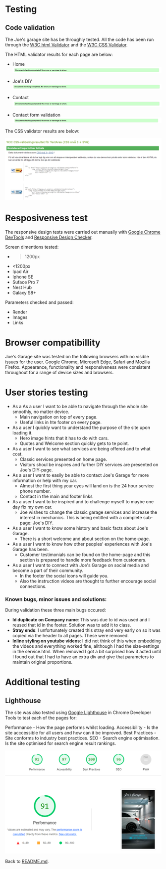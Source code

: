 # Testing

## Code validation

The Joe's garage site has be throughly tested. All the code has been run through the [W3C html Validator](https://validator.w3.org/) and the [W3C CSS Validator](https://jigsaw.w3.org/css-validator/).

The HTML validator results for each page are below:

* Home
![Validatione home](./assets/readme-images/validation%20home.png)

* Joe's DIY
![Validation services](./assets/readme-images/validation%20services.png)

* Contact
![Contact validation](./assets/readme-images/Validation%20contact.png)

* Contact form validation
![Form validation](./assets/readme-images/validation%20form%20confirmation.png)

The CSS validator results are below:

![Css validation](./assets/readme-images/css%20validation.png)

# Resposiveness test
The responsive design tests were carried out manually with [Google Chrome DevTools](https://developer.chrome.com/docs/devtools/) and [Responsive Design Checker](https://responsivedesignchecker.com/).

Screen dimentions tested:
* >1200px
* <1200px
* Ipad Air
* Iphone SE
* Suface Pro 7
* Nest Hub
* Galaxy S8+

Parameters checked and passed:
* Render
* Images
* Links

# Browser compatibillity
Joe's Garage site was tested on the following browsers with no visible issues for the user. Google Chrome, Microsoft Edge, Safari and Mozilla Firefox. Appearance, functionality and responsiveness were consistent throughout for a range of device sizes and browsers.

# User stories testing
* As a As a user I want to be able to navigate through the whole site smoothly, no matter device.
    * Main navigation on top of every page.
    * Useful links in hte footer on every page.
* As a user I quickly want to understand the purpose of the site upon loading it.
    * Hero image hints that it has to do with cars.
    * Quotes and Welcome section quickly gets to te point.
* As a user I want to see what services are being offered and to what cost.
    * Classic services presented on home page.
    * Visitors shoul be inspires and further DIY services are presented on Joe's DIY-page.
* As a user I want to easily be able to contact Joe's Garage for more information or help with my car.
    * Almost the first thing your eyes will land on is the 24 hour service phone number.
    * Contact in the main and footer links
* As a user I want to be inspired and to challenge myself to maybe one day fix my own car.
    * Joe wishes to change the classic garage services and increase the interest in mechanics. This is being entitled with a complete sub-page: Joe's DIY.
* As a user I want to know some history and basic facts about Joe's Garage.
    * There is a short welcome and about section on the home-page.
* As a user I want to know how other peoples' experiences with Joe's Garage has been.
    * Customer testimonials can be found on the home-page and this section is prepared to handle more feedback from customers.
* As a user I want to connect with Joe's Garage on social media and become a part of their community.
    * In the footer the social icons will guide you.
    * Also the instruction videos are thought to further encourage social connections.

### Known bugs, minor issues and solutions:

During validation these three main bugs occured:
* **Id duplicate on Company name**: This was due to id was used and I reused that id in the footer. Solution was to add it to class.
* **Stray ends**: I unfortunately created this stray end very early on so it was copied via the header to all pages. These were removed.
* **Inline styling on youtube videos**: I did not think of this when embedding the videos and everything worked fine, allthough I had the size-settings in the service.html. When removed I got a bit surprised how it acted until I found out that I had to have an extra div and give that parameters to maintain original proportions.

# Additional testing

## Lighthouse
The site was also tested using [Google Lighthouse](https://developer.chrome.com/docs/lighthouse/overview/) in Chrome Developer Tools to test each of the pages for:

Performance - How the page performs whilst loading.
Accessibility - Is the site acccessible for all users and how can it be improved.
Best Practices - Site conforms to industry best practices.
SEO - Search engine optimisation. Is the site optimised for search engine result rankings.

![Lighthouse report on Home-page](./assets/readme-images/lighthouse.png)

Back to [README.md](./README.md).
